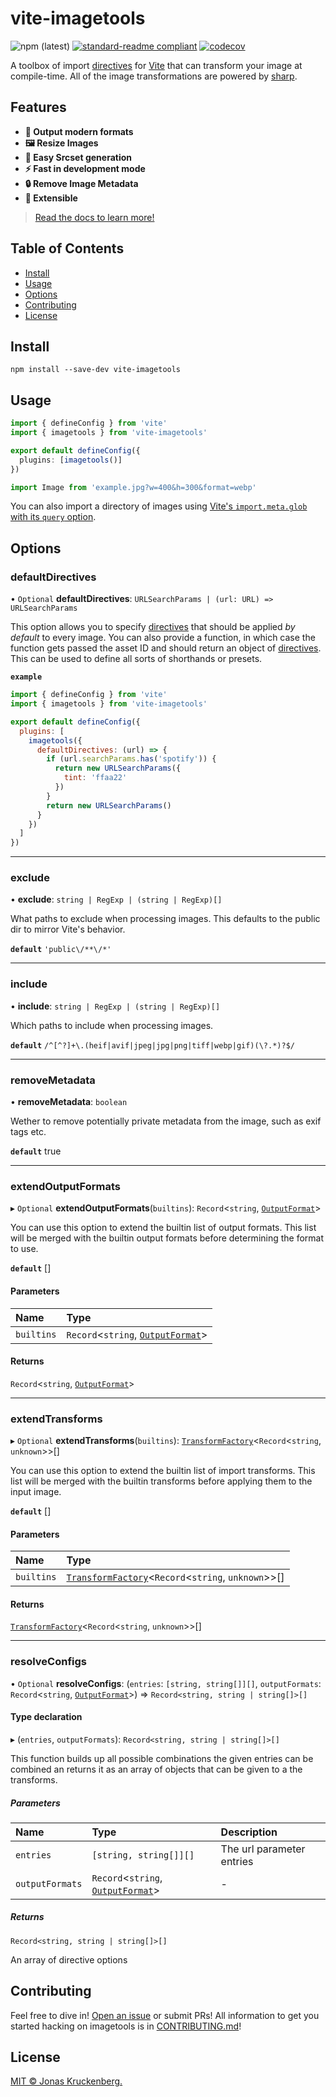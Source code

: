 # vite-imagetools

<!-- badges -->

![npm (latest)](https://img.shields.io/npm/v/vite-imagetools)
[![standard-readme compliant](https://img.shields.io/badge/readme%20style-standard-brightgreen.svg?style=flat-square)](https://github.com/RichardLitt/standard-readme)
[![codecov](https://codecov.io/gh/JonasKruckenberg/imagetools/branch/graph/badge.svg?token=bJrFBmuczA&flag=vite-imagetools)](https://codecov.io/gh/JonasKruckenberg/imagetools/)

A toolbox of import [directives](../../docs/directives.md) for [Vite](https://github.com/vitejs/vite) that can transform
your image at compile-time. All of the image transformations are powered by [sharp](https://sharp.pixelplumbing.com).

## Features

- **🚀 Output modern formats**
- **🖼 Resize Images**
- **🔗 Easy Srcset generation**
- **⚡️ Fast in development mode**
- **🔒 Remove Image Metadata**
- **🧩 Extensible**

> [Read the docs to learn more!](https://github.com/JonasKruckenberg/imagetools/blob/main/docs/README.md)

## Table of Contents

- [Install](#install)
- [Usage](#usage)
- [Options](#options)
- [Contributing](#contributing)
- [License](#license)

## Install

```
npm install --save-dev vite-imagetools
```

## Usage

```ts
import { defineConfig } from 'vite'
import { imagetools } from 'vite-imagetools'

export default defineConfig({
  plugins: [imagetools()]
})
```

```js
import Image from 'example.jpg?w=400&h=300&format=webp'
```

You can also import a directory of images using
[Vite's `import.meta.glob` with its `query` option](https://vitejs.dev/guide/features.html#custom-queries).

## Options

### defaultDirectives

• `Optional` **defaultDirectives**: `URLSearchParams | (url: URL) => URLSearchParams`

This option allows you to specify [directives](../../docs/directives.md) that should be applied _by default_ to every
image. You can also provide a function, in which case the function gets passed the asset ID and should return an object
of [directives](../../docs/directives.md). This can be used to define all sorts of shorthands or presets.

**`example`**

```js
import { defineConfig } from 'vite'
import { imagetools } from 'vite-imagetools'

export default defineConfig({
  plugins: [
    imagetools({
      defaultDirectives: (url) => {
        if (url.searchParams.has('spotify')) {
          return new URLSearchParams({
            tint: 'ffaa22'
          })
        }
        return new URLSearchParams()
      }
    })
  ]
})
```

---

### exclude

• **exclude**: `string | RegExp | (string | RegExp)[]`

What paths to exclude when processing images. This defaults to the public dir to mirror Vite's behavior.

**`default`** `'public\/**\/*'`

---

### include

• **include**: `string | RegExp | (string | RegExp)[]`

Which paths to include when processing images.

**`default`** `/^[^?]+\.(heif|avif|jpeg|jpg|png|tiff|webp|gif)(\?.*)?$/`

---

### removeMetadata

• **removeMetadata**: `boolean`

Wether to remove potentially private metadata from the image, such as exif tags etc.

**`default`** true

---

### extendOutputFormats

▸ `Optional` **extendOutputFormats**(`builtins`): `Record`<`string`,
[`OutputFormat`](../../docs/modules/core_src.md#outputformat)\>

You can use this option to extend the builtin list of output formats. This list will be merged with the builtin output
formats before determining the format to use.

**`default`** []

#### Parameters

| Name       | Type                                                                               |
| :--------- | :--------------------------------------------------------------------------------- |
| `builtins` | `Record`<`string`, [`OutputFormat`](../../docs/modules/core_src.md#outputformat)\> |

#### Returns

`Record`<`string`, [`OutputFormat`](../../docs/modules/core_src.md#outputformat)\>

---

### extendTransforms

▸ `Optional` **extendTransforms**(`builtins`):
[`TransformFactory`](../../docs/modules/core_src.md#transformfactory)<`Record`<`string`, `unknown`\>\>[]

You can use this option to extend the builtin list of import transforms. This list will be merged with the builtin
transforms before applying them to the input image.

**`default`** []

#### Parameters

| Name       | Type                                                                                                     |
| :--------- | :------------------------------------------------------------------------------------------------------- |
| `builtins` | [`TransformFactory`](../../docs/modules/core_src.md#transformfactory)<`Record`<`string`, `unknown`\>\>[] |

#### Returns

[`TransformFactory`](../../docs/modules/core_src.md#transformfactory)<`Record`<`string`, `unknown`\>\>[]

---

### resolveConfigs

• `Optional` **resolveConfigs**: (`entries`: `[string, string[]][]`, `outputFormats`: `Record`<`string`,
[`OutputFormat`](../modules/core_src.md#outputformat)\>) => `Record<string, string | string[]>[]`

#### Type declaration

▸ (`entries`, `outputFormats`): `Record<string, string | string[]>[]`

This function builds up all possible combinations the given entries can be combined an returns it as an array of objects
that can be given to a the transforms.

##### Parameters

| Name            | Type                                                                       | Description               |
| :-------------- | :------------------------------------------------------------------------- | :------------------------ |
| `entries`       | `[string, string[]][]`                                                     | The url parameter entries |
| `outputFormats` | `Record`<`string`, [`OutputFormat`](../modules/core_src.md#outputformat)\> | -                         |

##### Returns

`Record<string, string | string[]>[]`

An array of directive options

## Contributing

Feel free to dive in! [Open an issue](https://github.com/JonasKruckenberg/imagetools/issues/new) or submit PRs! All
information to get you started hacking on imagetools is in [CONTRIBUTING.md](../../CONTRIBUTING.md)!

## License

[MIT © Jonas Kruckenberg.](./LICENSE)
